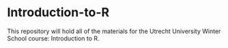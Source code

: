 # Introduction-to-R
This repository will hold all of the materials for the Utrecht University Winter School course: Introduction to R.
